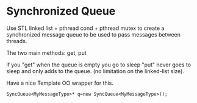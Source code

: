 # Synchronized Queue

Use STL linked list + pthread cond + pthread mutex to create
a synchronized message queue to be used to pass messages between
threads.

The two main methods: get, put

if you "get" when the queue is empty you go to sleep
"put" never goes to sleep and only adds to the queue.
(no limitation on the linked-list size).

Have a nice Template OO wrapper for this.

`SyncQueue<MyMessageType>* q=new SyncQueue<MyMessageType>();`
